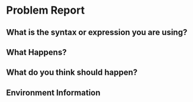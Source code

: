 # Problem Report

## What is the syntax or expression you are using?
<!-- copy command you are trying to run -->
<!-- If you have Windows PowerShell and PowerShell 7 installed, try in both versions and report what happens -->

## What Happens?
<!-- copy the results especially any error messages. Screenshots are helpful. -->

## What do you think should happen?

## Environment Information

<!-- copy the contents of $PSVersionTable -->
<!-- What are the values of $PSCulture and $PSUICulture -->
<!-- What is the module version? -->
